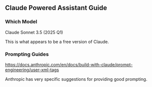 ## Claude Powered Assistant Guide

### Which Model

Claude Sonnet 3.5 (2025 Q1)

This is what appears to be a free version of Claude.

### Prompting Guides

https://docs.anthropic.com/en/docs/build-with-claude/prompt-engineering/user-xml-tags

Anthropic has very specific suggestions for providing good prompting.